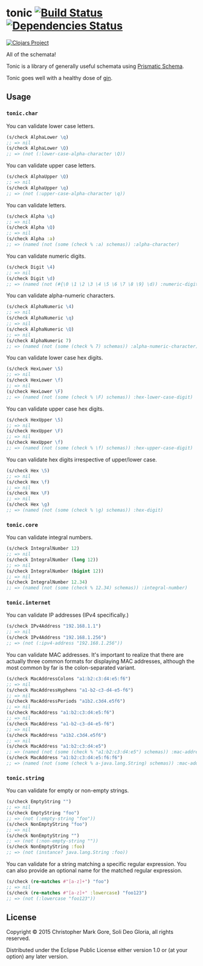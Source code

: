 # tonic [![Build Status](https://travis-ci.org/cgore/tonic.svg?branch=master)](https://travis-ci.org/cgore/tonic) [![Dependencies Status](http://jarkeeper.com/cgore/tonic/status.png)](http://jarkeeper.com/cgore/tonic)

[![Clojars Project](http://clojars.org/tonic/latest-version.svg)](http://clojars.org/tonic)

All of the schemata!

Tonic is a library of generally useful schemata using [Prismatic Schema](https://github.com/Prismatic/schema).

Tonic goes well with a healthy dose of [gin](https://github.com/cgore/gin).

## Usage

### `tonic.char`

You can validate lower case letters.

```clojure
(s/check AlphaLower \q)
;; => nil
(s/check AlphaLower \Q)
;; => (not (:lower-case-alpha-character \Q))
```

You can validate upper case letters.

```clojure
(s/check AlphaUpper \Q)
;; => nil
(s/check AlphaUpper \q)
;; => (not (:upper-case-alpha-character \q))
```

You can validate letters.

```clojure
(s/check Alpha \q)
;; => nil
(s/check Alpha \Q)
;; => nil
(s/check Alpha :a)
;; => (named (not (some (check % :a) schemas)) :alpha-character)
```

You can validate numeric digits.

```clojure
(s/check Digit \4)
;; => nil
(s/check Digit \d)
;; => (named (not (#{\0 \1 \2 \3 \4 \5 \6 \7 \8 \9} \d)) :numeric-digit)
```

You can validate alpha-numeric characters.

```clojure
(s/check AlphaNumeric \4)
;; => nil
(s/check AlphaNumeric \q)
;; => nil
(s/check AlphaNumeric \Q)
;; => nil
(s/check AlphaNumeric 7)
;; => (named (not (some (check % 7) schemas)) :alpha-numeric-character)
```

You can validate lower case hex digits.

```clojure
(s/check HexLower \5)
;; => nil
(s/check HexLower \f)
;; => nil
(s/check HexLower \F)
;; => (named (not (some (check % \F) schemas)) :hex-lower-case-digit)
```

You can validate upper case hex digits.

```clojure
(s/check HexUpper \5)
;; => nil
(s/check HexUpper \F)
;; => nil
(s/check HexUpper \f)
;; => (named (not (some (check % \f) schemas)) :hex-upper-case-digit)
```

You can validate hex digits irrespective of upper/lower case.

```clojure
(s/check Hex \5)
;; => nil
(s/check Hex \f)
;; => nil
(s/check Hex \F)
;; => nil
(s/check Hex \g)
;; => (named (not (some (check % \g) schemas)) :hex-digit)
```

### `tonic.core`

You can validate integral numbers.

```clojure
(s/check IntegralNumber 12)
;; => nil
(s/check IntegralNumber (long 12))
;; => nil
(s/check IntegralNumber (bigint 12))
;; => nil
(s/check IntegralNumber 12.34)
;; => (named (not (some (check % 12.34) schemas)) :integral-number)
```

### `tonic.internet`

You can validate IP addresses (IPv4 specifically.)

```clojure
(s/check IPv4Address "192.168.1.1")
;; => nil
(s/check IPv4Address "192.168.1.256")
;; => (not (:ipv4-address "192.168.1.256"))
```

You can validate MAC addresses. It's important to realize that there are
actually three common formats for displaying MAC addresses, although the most
common by far is the colon-separated variant.

```clojure
(s/check MacAddressColons "a1:b2:c3:d4:e5:f6")
;; => nil
(s/check MacAddressHyphens "a1-b2-c3-d4-e5-f6")
;; => nil
(s/check MacAddressPeriods "a1b2.c3d4.e5f6")
;; => nil
(s/check MacAddress "a1:b2:c3:d4:e5:f6")
;; => nil
(s/check MacAddress "a1-b2-c3-d4-e5-f6")
;; => nil
(s/check MacAddress "a1b2.c3d4.e5f6")
;; => nil
(s/check MacAddress "a1:b2:c3:d4:e5")
;; => (named (not (some (check % "a1:b2:c3:d4:e5") schemas)) :mac-address)
(s/check MacAddress "a1:b2:c3:d4:e5:f6:f6")
;; => (named (not (some (check % a-java.lang.String) schemas)) :mac-address)
```

### `tonic.string`

You can validate for empty or non-empty strings.

```clojure
(s/check EmptyString "")
;; => nil
(s/check EmptyString "foo")
;; => (not (:empty-string "foo"))
(s/check NonEmptyString "foo")
;; => nil
(s/check NonEmptyString "")
;; => (not (:non-empty-string ""))
(s/check NonEmptyString :foo)
;; => (not (instance? java.lang.String :foo))
```

You can validate for a string matching a specific regular expression.
You can also provide an optional name for the matched regular expression.

```clojure
(s/check (re-matches #"[a-z]+") "foo")
;; => nil
(s/check (re-matches #"[a-z]+" :lowercase) "foo123")
;; => (not (:lowercase "foo123"))
```

## License

Copyright © 2015 Christopher Mark Gore, Soli Deo Gloria, all rights reserved.

Distributed under the Eclipse Public License either version 1.0 or (at
your option) any later version.

